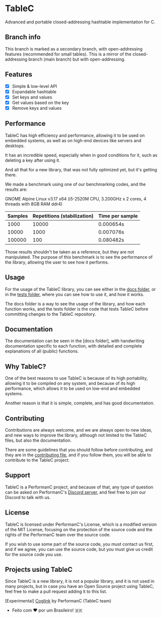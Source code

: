 
# TableC

Advanced and portable closed-addressing hashtable implementation for C.

## Branch info

This branch is marked as a secondary branch, with open-addressing features (recommended for small tables). This is a mirror of the closed-addressing branch (main branch) but with open-addressing.

## Features

- [x] Simple & low-level API
- [x] Expandable hashtable
- [x] Set keys and values
- [x] Get values based on the key
- [x] Remove keys and values

## Performance

TableC has high efficiency and performance, allowing it to be used on embedded systems, as well as on high-end devices like servers and desktops.

It has an incredible speed, especially when in good conditions for it, such as deleting a key after using it.

And all that for a new library, that was not fully optimized yet, but it's getting there.

We made a benchmark using one of our benchmarking codes, and the results are:

GNOME Alpine Linux v3.17 x64 (i5-2520M CPU, 3.200GHz x 2 cores, 4 threads with 8GB RAM ddr4)

| Samples | Repetitions (stabilization) | Time per sample |
| ------- | --------------------------- | --------------- |
| 1000    | 10000                       | 0.000654s       |
| 10000   | 1000                        | 0.007076s       |
| 100000  | 100                         | 0.080482s       |

Those results shouldn't be taken as a reference, but they are not manipulated. The purpose of this benchmark is to see the performance of the library, allowing the user to see how it performs.

## Usage

For the usage of the TableC library, you can see either in the [docs folder](docs/en-us/about.md), or in the [tests folder](tests/special_cases.c), where you can see how to use it, and how it works.

The docs folder is a way to see the usage of the library, and how each function works, and the tests folder is the code that tests TableC before committing changes to the TableC repository.

## Documentation

The documentation can be seen in the [docs folder], with handwriting documentation specific to each function, with detailed and complete explanations of all (public) functions.

## Why TableC?

One of the best reasons to use TableC is because of its high portability, allowing it to be compiled on any system, and because of its high performance, which allows it to be used on low-end and embedded systems.

Another reason is that it is simple, complete, and has good documentation.

## Contributing

Contributions are always welcome, and we are always open to new ideas, and new ways to improve the library, although not limited to the TableC files, but also the documentation.

There are some guidelines that you should follow before contributing, and they are in the [contributing file](CONTRIBUTING.md), and if you follow them, you will be able to contribute to the TableC project.

## Support

TableC is a PerformanC project, and because of that, any type of question can be asked on PerformanC's [Discord server](https://discord.gg/uPveNfTuCJ), and feel free to join our Discord to talk with us.

## License

TableC is licensed under PerformanC's License, which is a modified version of the MIT License, focusing on the protection of the source code and the rights of the PerformanC team over the source code.

If you wish to use some part of the source code, you must contact us first, and if we agree, you can use the source code, but you must give us credit for the source code you use.

## Projects using TableC

Since TableC is a new library, it is not a popular library, and it is not used in many projects, but in case you have an Open Source project using TableC, feel free to make a pull request adding it to this list.

[Experimental] [Coglink](https://github.com/PerformanC/Coglink) by PerformanC (TableC team)

* Feito com :heart: por um Brasileiro! 🇧🇷